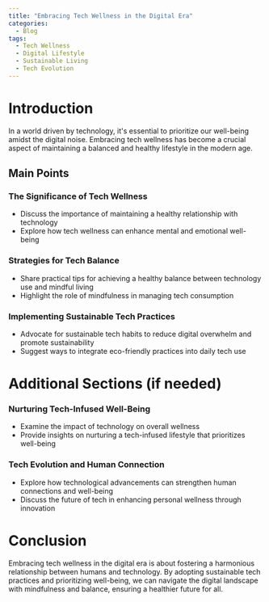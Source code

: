 ```yaml
---
title: "Embracing Tech Wellness in the Digital Era"
categories:
  - Blog
tags:
  - Tech Wellness
  - Digital Lifestyle
  - Sustainable Living
  - Tech Evolution
---
```


# Introduction
In a world driven by technology, it's essential to prioritize our well-being amidst the digital noise. Embracing tech wellness has become a crucial aspect of maintaining a balanced and healthy lifestyle in the modern age.

## Main Points
### The Significance of Tech Wellness
- Discuss the importance of maintaining a healthy relationship with technology
- Explore how tech wellness can enhance mental and emotional well-being

### Strategies for Tech Balance
- Share practical tips for achieving a healthy balance between technology use and mindful living
- Highlight the role of mindfulness in managing tech consumption

### Implementing Sustainable Tech Practices
- Advocate for sustainable tech habits to reduce digital overwhelm and promote sustainability
- Suggest ways to integrate eco-friendly practices into daily tech use

# Additional Sections (if needed)
### Nurturing Tech-Infused Well-Being
- Examine the impact of technology on overall wellness
- Provide insights on nurturing a tech-infused lifestyle that prioritizes well-being

### Tech Evolution and Human Connection
- Explore how technological advancements can strengthen human connections and well-being
- Discuss the future of tech in enhancing personal wellness through innovation

# Conclusion
Embracing tech wellness in the digital era is about fostering a harmonious relationship between humans and technology. By adopting sustainable tech practices and prioritizing well-being, we can navigate the digital landscape with mindfulness and balance, ensuring a healthier future for all.